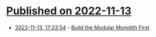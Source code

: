 # [Published on 2022-11-13](index.md)

* [2022-11-13, 17:23:54](https://news.ycombinator.com/item?id=33585104) - [Build the Modular Monolith First](https://www.fearofoblivion.com/build-a-modular-monolith-first)
